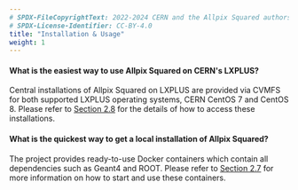 ```yaml
---
# SPDX-FileCopyrightText: 2022-2024 CERN and the Allpix Squared authors
# SPDX-License-Identifier: CC-BY-4.0
title: "Installation & Usage"
weight: 1
---
```


#### What is the easiest way to use Allpix Squared on CERN's LXPLUS?

Central installations of Allpix Squared on LXPLUS are provided via CVMFS for both supported LXPLUS operating systems, CERN
CentOS 7 and CentOS 8. Please refer to [Section 2.8](../02_installation/08_cvmfs.md) for the details of how to access these installations.

#### What is the quickest way to get a local installation of Allpix Squared?

The project provides ready-to-use Docker containers which contain all dependencies such as Geant4 and ROOT. Please refer to
[Section 2.7](../02_installation/07_docker_images.md) for more information on how to start and use these containers.
